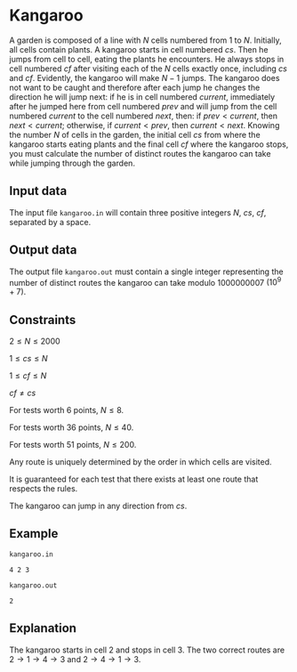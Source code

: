 # Kangaroo

A garden is composed of a line with $N$ cells numbered from $1$ to $N$. Initially, all cells contain plants. A kangaroo starts in cell numbered $cs$. Then he jumps from cell to cell, eating the plants he encounters. He always stops in cell numbered $cf$ after visiting each of the $N$ cells exactly once, including $cs$ and $cf$. Evidently, the kangaroo will make $N-1$ jumps. The kangaroo does not want to be caught and therefore after each jump he changes the direction he will jump next: if he is in cell numbered $current$, immediately after he jumped here from cell numbered $prev$ and will jump from the cell numbered $current$ to the cell numbered $next$, then: if $prev < current$, then $next < current$; otherwise, if $current < prev$, then $current < next$. Knowing the number $N$ of cells in the garden, the initial cell $cs$ from where the kangaroo starts eating plants and the final cell $cf$ where the kangaroo stops, you must calculate the number of distinct routes the kangaroo can take while jumping through the garden.

## Input data

The input file `kangaroo.in` will contain three positive integers $N$, $cs$, $cf$, separated by a space. 

## Output data

The output file `kangaroo.out` must contain a single integer representing the number of distinct routes the kangaroo can take modulo $1000000007$ $(10^9 + 7)$. 

## Constraints

$2 \leq N \leq 2000$

$1 \leq cs \leq N$

$1 \leq cf \leq N$

$cf \neq cs$

For tests worth 6 points, $N \leq 8$.

For tests worth 36 points, $N \leq 40$.

For tests worth 51 points, $N \leq 200$.

Any route is uniquely determined by the order in which cells are visited.

It is guaranteed for each test that there exists at least one route that respects the rules.

The kangaroo can jump in any direction from $cs$. 

## Example

`kangaroo.in`
```
4 2 3
```

`kangaroo.out`
```
2
```

## Explanation

The kangaroo starts in cell $2$ and stops in cell $3$. The two correct routes are $2 \rightarrow 1 \rightarrow 4 \rightarrow 3$ and $2 \rightarrow 4 \rightarrow 1 \rightarrow 3$.
